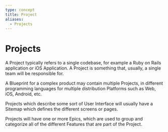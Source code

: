 ```yaml
---
type: concept
title: Project
aliases:
  - Projects
---
```


# Projects

A Project typically refers to a single codebase, for example a Ruby on
Rails application or iOS Application. A Project is something that,
usually, a single team will be responsible for.  

A Blueprint for a complex product may contain multiple Projects, in
different programming languages for multiple distribution Platforms such
as Web, iOS, Android, etc.

Projects which describe some sort of User Interface will usually have a
Sitemap which defines the different screens or pages.  

Projects will have one or more Epics, which are used to group and
categorize all of the different Features that are part of the Project.
